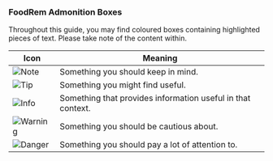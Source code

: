 <!-- markdownlint-disable-file first-line-h1 -->
### FoodRem Admonition Boxes

Throughout this guide, you may find coloured boxes containing highlighted pieces of text. Please take note of the content within.

| Icon                                             | Meaning                                                     |
|--------------------------------------------------|-------------------------------------------------------------|
| ![Note](images/admonishmentIcons/Note.png)       | Something you should keep in mind.                          |
| ![Tip](images/admonishmentIcons/Tip.png)         | Something you might find useful.                            |
| ![Info](images/admonishmentIcons/Info.png)       | Something that provides information useful in that context. |
| ![Warning](images/admonishmentIcons/Warning.png) | Something you should be cautious about.                     |
| ![Danger](images/admonishmentIcons/Danger.png)   | Something you should pay a lot of attention to.             |
